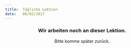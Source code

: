 ```yaml
---
title:  Tägliche Lektion
date:   08/02/2017
---
```


### <center>Wir arbeiten noch an dieser Lektion.</center>
<center>Bitte komme später zurück.</center>